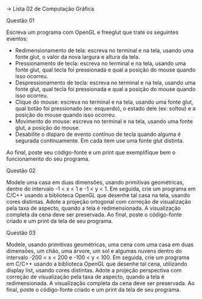-> Lista 02 de Computação Gráfica

Questão 01

Escreva um programa com OpenGL e freeglut que trate os seguintes eventos:

- Redimensionamento de tela: escreva no terminal e na tela, usando uma fonte glut, o valor da nova largura e altura da tela.
- Pressionamento de tecla: escreva no terminal e na tela, usando uma fonte glut, qual tecla foi pressionada e qual a posição do mouse quando isso ocorreu.
- Despressionamento de tecla: escreva no terminal e na tela, usando uma fonte glut, qual tecla foi pressionada e qual a posição do mouse quando isso ocorreu.
- Clique do mouse: escreva no terminal e na tela, usando uma fonte glut, qual botão foi pressionado (ex: esquerdo), o estado dele (ex: soltou) e a posição do mouse quando isso ocorreu.
- Movimento do mouse: escreva no terminal e na tela, usando uma fonte glut, a posição do mouse.
- Desabilite o disparo de evento contínuo de tecla quando alguma é segurada continuamente. Em cada item use uma fonte glut distinta.

Ao final, poste seu código-fonte e um print que exemplifique bem o funcionamento do seu programa.

Questão 02

Modele uma casa em duas dimensões, usando primitivas geométricas, dentro do intervalo -1 < x < 1 e -1 < y < 1. Em seguida, 
crie um programa em C/C++ usando a biblioteca OpenGL que desenhe tal casa na tela, usando cores distintas. Adote a projeção ortogonal
com correção de visualização pela taxa de aspecto, quando a tela é redimensionada. A visualização completa da cena deve ser preservada. Ao final, poste o código-fonte criado e um print da tela de seu programa.

Questão 03

Modele, usando primitivas geométricas, uma cena com uma casa em duas dimensões, um chão, uma árvore, um sol e algumas nuvens dentro do intervalo -200 < x < 200 e -100 < y < 100.
Em seguida, crie um programa em C/C++ usando a biblioteca OpenGL que desenhe tal cena, utilizando display list, usando cores distintas. Adote a projeção perspectiva com correção de visualização pela taxa de aspecto, 
quando a tela é redimensionada. A visualização completa da cena deve ser preservada. Ao final, poste o código-fonte criado e um print da tela de seu programa.
